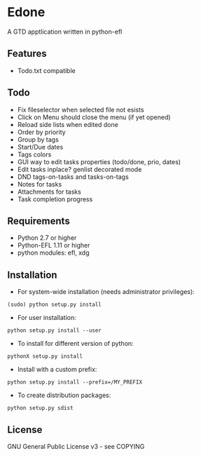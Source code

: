 
Edone
=====

A GTD apptlication written in python-efl

## Features ##

* Todo.txt compatible

## Todo ##
* Fix fileselector when selected file not esists
* Click on Menu should close the menu (if yet opened)
* Reload side lists when edited done
* Order by priority
* Group by tags
* Start/Due dates
* Tags colors
* GUI way to edit tasks properties (todo/done, prio, dates)
* Edit tasks inplace? genlist decorated mode
* DND tags-on-tasks and tasks-on-tags
* Notes for tasks
* Attachments for tasks
* Task completion progress

## Requirements ##

* Python 2.7 or higher
* Python-EFL 1.11 or higher
* python modules: efl, xdg


## Installation ##

* For system-wide installation (needs administrator privileges):

 `(sudo) python setup.py install`

* For user installation:

 `python setup.py install --user`

* To install for different version of python:

 `pythonX setup.py install`

* Install with a custom prefix:

 `python setup.py install --prefix=/MY_PREFIX`

* To create distribution packages:

 `python setup.py sdist`


## License ##

GNU General Public License v3 - see COPYING
